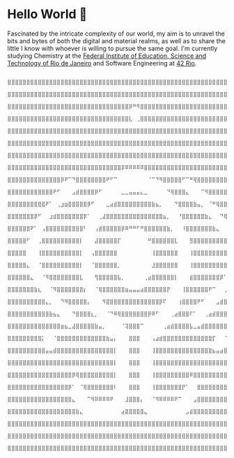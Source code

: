 # Hello World 🙂
Fascinated by the intricate complexity of our world, my aim is to unravel the bits and bytes of both the digital and material realms, as well as to share the little I know with whoever is willing to pursue the same goal. I'm currently studying Chemistry at the [Federal Institute of Education, Science and Technology of Rio de Janeiro](https://portal.ifrj.edu.br/index.php) and Software Engineering at [42 Rio](https://42.rio/).

```
                  ⣿⣿⣿⣿⣿⣿⣿⣿⣿⣿⣿⣿⣿⣿⣿⣿⣿⣿⣿⣿⣿⣿⣿⣿⣿⣿⣿⣿⣿⣿⣿⣿⣿⣿⣿⣿⣿⣿⣿⣿⣿⣿⣿⣿⣿⣿⣿⣿⣿⣿⣿⣿⣿⣿⣿⣿⣿⣿⣿⣿⣿⣿⣿⣿⣿
                  ⣿⣿⣿⣿⣿⣿⣿⣿⣿⣿⣿⣿⣿⣿⣿⣿⣿⣿⣿⣿⣿⣿⣿⣿⣿⣿⣿⣿⣿⣿⣿⣿⣿⣿⣿⣿⣿⣿⣿⣿⣿⣿⣿⣿⣿⣿⣿⣿⣿⣿⣿⣿⣿⣿⣿⣿⣿⣿⣿⣿⣿⣿⣿⣿⣿
                  ⣿⣿⣿⣿⣿⣿⣿⣿⣿⣿⣿⣿⣿⣿⣿⣿⣿⣿⣿⣿⣿⣿⣿⣿⣿⣿⣿⣿⣿⣿⣿⣿⡿⠛⠻⣿⣿⣿⣿⣿⣿⣿⣿⣿⣿⣿⣿⣿⣿⣿⣿⣿⣿⣿⣿⣿⣿⣿⣿⣿⣿⣿⣿⣿⣿
                  ⣿⣿⣿⣿⣿⣿⣿⣿⣿⣿⣿⣿⣿⣿⣿⣿⣿⣿⣿⣿⣿⣿⣿⣿⣿⣿⣿⣿⣿⣿⣿⣿⣇⠀⢀⣿⣿⣿⣿⣿⣿⣿⣿⣿⣿⣿⣿⣿⣿⣿⣿⣿⣿⣿⣿⣿⣿⣿⣿⣿⣿⣿⣿⣿⣿
                  ⣿⣿⣿⣿⣿⣿⣿⣿⣿⣿⣿⣿⣿⣿⣿⣿⣿⣿⣿⣿⣿⣿⣿⣿⣿⣿⣿⣿⣿⣿⣿⣿⣿⣿⣿⣿⣿⣿⣿⣿⣿⣿⣿⣿⣿⣿⣿⣿⣿⣿⣿⣿⣿⣿⣿⣿⣿⣿⣿⣿⣿⣿⣿⣿⣿
                  ⣿⣿⣿⣿⣿⣿⣿⣿⣿⣿⣿⣿⣿⣿⣿⣿⣿⣿⣿⣿⣿⣿⣿⣿⣿⣿⣿⣿⣿⣿⣿⣿⣿⣿⣿⣿⣿⣿⣿⣿⣿⣿⣿⣿⣿⣿⣿⣿⣿⣿⣿⣿⣿⣿⣿⣿⣿⣿⣿⣿⣿⣿⣿⣿⣿
                  ⣿⣿⣿⣿⣿⣿⣿⣿⣿⣿⣿⣿⣿⣿⣿⣿⣿⣿⣿⣿⣿⣿⣿⣿⣿⣿⣿⣿⣿⣿⣿⣿⣿⣿⣿⣿⣿⣿⣿⣿⣿⣿⣿⣿⣿⣿⣿⣿⣿⣿⣿⣿⣿⣿⣿⣿⣿⣿⣿⣿⣿⣿⣿⣿⣿
                  ⣿⣿⣿⣿⣿⣿⣿⣿⣿⣿⣿⣿⣿⣿⣿⣿⣿⣿⣿⣿⣿⣿⣿⣿⣿⣿⣿⣿⣿⣿⡿⠿⠿⠿⠿⠿⣿⣿⣿⣿⣿⣿⣿⣿⣿⣿⣿⣿⣿⣿⣿⣿⣿⣿⣿⣿⣿⣿⣿⣿⣿⣿⣿⣿⣿
                  ⣿⣿⣿⣿⣿⣿⣿⣿⣿⣿⣿⣿⣿⣿⡿⠟⠉⠙⣿⣿⣿⣿⣿⣿⣿⣿⠟⠋⠉⠀⠀⠀⠀⠀⠀⠀⠀⠈⠉⠙⠻⣿⣿⣿⣿⣿⠋⠉⠛⢿⣿⣿⣿⣿⣿⣿⣿⣿⣿⣿⣿⣿⣿⣿⣿⣿
                  ⣿⣿⣿⣿⣿⣿⣿⣿⣿⣿⣿⣿⠟⠋⠀⠀⠀⣠⣾⣿⣿⣿⣿⡿⠋⠀⠀⠀⠀⠀⣀⣀⣤⣤⣤⣄⣀⠀⠀⠀⠀⠀⠙⢿⣿⣿⣿⣄⠀⠀⠀⠉⠻⣿⣿⣿⣿⣿⣿⣿⣿⣿⣿⣿⣿⣿⣿
                  ⣿⣿⣿⣿⣿⣿⣿⣿⣿⣿⠟⠁⠀⢀⣰⣶⣿⣿⣿⣿⣿⡿⠋⠀⠀⠀⣀⣴⣾⣿⣿⣿⣿⣿⣿⣿⣿⣿⣷⣦⡀⠀⠀⠀⠙⣿⣿⣿⣿⣷⣤⡀⠀⠈⠛⢿⣿⣿⣿⣿⣿⣿⣿⣿⣿⣿
                  ⣿⣿⣿⣿⣿⣿⣿⡿⠋⠀⠀⣰⣾⣿⣿⣿⣿⣿⣿⣿⡿⠁⠀⠀⢀⣼⣿⣿⣿⣿⣿⣿⣿⣿⣿⣿⣿⣿⣿⣿⣿⣦⡀⠀⠀⠘⣿⣿⣿⣿⣿⣿⣷⣄⠀⠀⠙⢿⣿⣿⣿⣿⣿⣿⣿⣿
                  ⣿⣿⣿⣿⣿⣿⠟⠁⠀⢠⣿⣿⣿⣿⣿⣿⣿⣿⣿⣿⠃⠀⠀⢠⣾⣿⣿⣿⣿⣿⡿⠿⠛⠛⠋⠛⣿⣿⣿⣿⣿⣿⣷⡀⠀⠀⠸⣿⣿⣿⣿⣿⣿⣿⣷⣄⠀⠀⠹⣿⣿⣿⣿⣿⣿⣿
                  ⣿⣿⣿⣿⣿⠋⠀⠀⢀⣿⣿⣿⣿⣿⣿⣿⣿⣿⣿⡇⠀⠀⠀⣼⣿⣿⣿⣿⣿⡏⠀⠀⠀⠀⠀⠀⠀⠛⣿⣿⣿⣿⣿⣿⣇⠀⠀⠀⣻⣿⣿⣿⣿⣿⣿⣿⣿⣿⡆⠀⠀⢹⣿⣿⣿⣿⣿
                  ⣿⣿⣿⣿⣿⠀⠀⠀⢸⣿⣿⣿⣿⣿⣿⣿⣿⣿⣿⡇⠀⠀⢠⣿⣿⣿⣿⣿⣿⠀⠀⠀⠀⠀⠀⠀⠀⠀⢸⣿⣿⣿⣿⣿⣿⠀⠀⠀⢸⣿⣿⣿⣿⣿⣿⣿⣿⣿⡇⠀⠀⢸⣿⣿⣿⣿⣿
                  ⣿⣿⣿⣿⣿⣄⠀⠀⠈⣿⣿⣿⣿⣿⣿⣿⣿⣿⣿⡇⠀⠀⠈⣿⣿⣿⣿⣿⣿⡀⠀⠀⠀⠀⠀⠀⠀⠀⣸⣿⣿⣿⣿⣿⣿⠀⠀⠀⢸⣿⣿⣿⣿⣿⣿⣿⣿⣿⠃⠀⠀⣼⣿⣿⣿⣿⣿
                  ⣿⣿⣿⣿⣿⣿⣄⠀⠀⠈⠻⣿⣿⣿⣿⣿⣿⣿⣿⣇⠀⠀⠀⢻⣿⣿⣿⣿⣿⣧⡀⠀⠀⠀⠀⠀⢀⣴⣿⣿⣿⣿⣿⣿⡇⠀⠀⠀⣾⣿⣿⣿⣿⣿⣿⣿⡿⠁⠀⠀⣼⣿⣿⣿⣿⣿⣿
                  ⣿⣿⣿⣿⣿⣿⣿⣷⣆⠀⠀⠈⠻⣿⣿⣿⣿⣿⣿⣿⡆⠀⠀⠈⢿⣿⣿⣿⣿⣿⣿⣶⣤⣤⣤⣴⣿⣿⣿⣿⣿⣿⡟⠀⠀⠀⢸⣿⣿⣿⣿⣿⣿⠟⠉⠀⠀⢀⣾⣿⣿⣿⣿⣿⣿⣿
                  ⣿⣿⣿⣿⣿⣿⣿⣿⣿⣿⣄⡀⠀⠀⠙⠻⣿⣿⣿⣿⣿⡄⠀⠀⠀⠻⣿⣿⣿⣿⣿⣿⣿⣿⣿⣿⣿⣿⣿⣿⡿⠏⠀⠀⠀⢰⣿⣿⣿⣿⠟⠋⠀⠀⠀⣠⣾⣿⣿⣿⣿⣿⣿⣿⣿⣿
                  ⣿⣿⣿⣿⣿⣿⣿⣿⣿⣿⣿⣷⣦⣄⠀⠀⠀⠙⣿⣿⣿⣿⣆⡀⠀⠀⠈⠙⠿⢿⣿⣿⣿⣿⣿⣿⣿⡿⠿⠋⠀⠀⠀⢀⣴⣿⣿⣿⠏⠁⠀⠀⢀⣴⣾⣿⣿⣿⣿⣿⣿⣿⣿⣿⣿⣿
                  ⣿⣿⣿⣿⣿⣿⣿⣿⣿⣿⣿⣿⣿⣿⣶⣦⣀⣼⣿⣿⣿⣿⣿⣷⣤⡀⠀⠀⠀⠀⠈⢽⣿⣿⣿⠉⠀⠀⠀⠀⠀⢀⣴⣾⣿⣿⣿⣿⣧⣀⣤⣾⣿⣿⣿⣿⣿⣿⣿⣿⣿⣿⣿⣿⣿⣿
                  ⣿⣿⣿⣿⣿⣿⣿⣿⣿⡅⠀⠀⠈⣿⣿⣿⣿⣿⣿⣿⣿⣿⣿⣿⣿⣿⣷⣤⡄⠀⠀⠀⣿⣿⣿⠀⠀⠀⢠⣴⣾⣿⣿⣿⣿⣿⣿⣿⣿⣿⣿⣿⣿⣿⡏⠀⠀⠈⣿⣿⣿⣿⣿⣿⣿⣿
                  ⣿⣿⣿⣿⣿⣿⣿⣿⣿⣿⣤⣤⣾⣿⣿⣿⣿⣿⣿⣿⣿⣿⣿⣿⣿⣿⣿⣿⡇⠀⠀⠀⣿⣿⣿⠀⠀⠀⢸⣿⣿⣿⣿⣿⣿⣿⣿⣿⣿⣿⣿⣿⣿⣿⣦⣤⣴⣿⣿⣿⣿⣿⣿⣿⣿
                  ⣿⣿⣿⣿⣿⣿⣿⣿⣿⣿⣿⣿⣿⣿⣿⣿⣿⣿⣿⣿⣿⣿⣿⣿⣿⣿⣿⣿⡇⠀⠀⠀⣿⣿⣿⠀⠀⠀⢸⣿⣿⣿⣿⣿⣿⣿⣿⣿⣿⣿⣿⣿⣿⣿⣿⣿⣿⣿⣿⣿⣿⣿⣿⣿⣿
                  ⣿⣿⣿⣿⣿⣿⣿⣿⣿⣿⣿⣿⣿⣿⣿⣿⣿⡿⢿⣿⣿⣿⣿⣿⣿⣿⣿⣿⡇⠀⠀⠀⣿⣿⣿⠀⠀⠀⢸⣿⣿⣿⣿⣿⣿⣿⣿⣿⠿⣿⣿⣿⣿⣿⣿⣿⣿⣿⣿⣿⣿⣿⣿⣿⣿
                  ⣿⣿⣿⣿⣿⣿⣿⣿⣿⣿⣿⣿⣿⣿⣿⣿⡿⠁⠀⠈⢿⣿⣿⣿⣿⣿⣿⣿⠇⠀⠀⠀⣿⣿⣿⠀⠀⠀⢸⣿⣿⣿⣿⣿⣿⣿⡟⠁⠀⠀⣿⣿⣿⣿⣿⣿⣿⣿⣿⣿⣿⣿⣿⣿⣿⣿
                  ⣿⣿⣿⣿⣿⣿⣿⣿⣿⣿⣿⣿⣿⣿⣿⣿⣿⣄⠀⠀⠀⠉⠻⠿⠿⠿⠿⠟⠀⠀⠀⣸⣿⣿⣿⡄⠀⠀⠈⠻⠿⠿⠿⠿⠟⠉⠀⠀⠀⣠⣿⣿⣿⣿⣿⣿⣿⣿⣿⣿⣿⣿⣿⣿⣿⣿
                  ⣿⣿⣿⣿⣿⣿⣿⣿⣿⣿⣿⣿⣿⣿⣿⣿⣿⣿⣷⣄⠀⠀⠀⠀⠀⠀⠀⠀⠀⠀⣴⣿⣿⣿⣿⣿⣄⠀⠀⠀⠀⠀⠀⠀⠀⠀⠀⣠⣾⣿⣿⣿⣿⣿⣿⣿⣿⣿⣿⣿⣿⣿⣿⣿⣿⣿⣿
                  ⣿⣿⣿⣿⣿⣿⣿⣿⣿⣿⣿⣿⣿⣿⣿⣿⣿⣿⣿⣿⣿⣿⣿⣿⣿⣿⣿⣿⣿⣿⣿⣿⣿⣿⣿⣿⣿⣿⣿⣿⣿⣿⣿⣿⣿⣿⣿⣿⣿⣿⣿⣿⣿⣿⣿⣿⣿⣿⣿⣿⣿⣿⣿⣿
                  ⣿⣿⣿⣿⣿⣿⣿⣿⣿⣿⣿⣿⣿⣿⣿⣿⣿⣿⣿⣿⣿⣿⣿⣿⣿⣿⣿⣿⣿⣿⣿⣿⣿⣿⣿⣿⣿⣿⣿⣿⣿⣿⣿⣿⣿⣿⣿⣿⣿⣿⣿⣿⣿⣿⣿⣿⣿⣿⣿⣿⣿⣿⣿⣿
                  ⣿⣿⣿⣿⣿⣿⣿⣿⣿⣿⣿⣿⣿⣿⣿⣿⣿⣿⣿⣿⣿⣿⣿⣿⣿⣿⣿⣿⣿⣿⣿⣿⣿⣿⣿⣿⣿⣿⣿⣿⣿⣿⣿⣿⣿⣿⣿⣿⣿⣿⣿⣿⣿⣿⣿⣿⣿⣿⣿⣿⣿⣿⣿⣿
```

<!--
**Cacophobia/Cacophobia** is a ✨ _special_ ✨ repository because its `README.md` (this file) appears on your GitHub profile.

Here are some ideas to get you started:

- 🔭 I’m currently working on ...
- 🌱 I’m currently learning ...
- 👯 I’m looking to collaborate on ...
- 🤔 I’m looking for help with ...
- 💬 Ask me about ...
- 📫 How to reach me: ...
- 😄 Pronouns: ...
- ⚡ Fun fact: ...
-->
